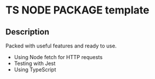# TS NODE PACKAGE template

## Description

Packed with useful features and ready to use.

- Using Node fetch for HTTP requests
- Testing with Jest
- Using TypeScript
